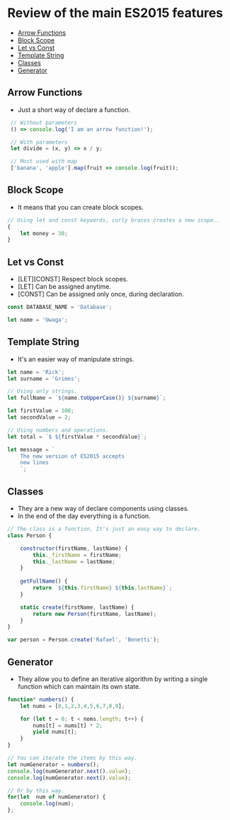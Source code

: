 # Review of the main ES2015 features

* [Arrow Functions](#arrow-functions)
* [Block Scope](#block-scope)
* [Let vs Const](#let-vs-const)
* [Template String](#template-string)
* [Classes](#classes)
* [Generator](#generator)


## Arrow Functions
- Just a short way of declare a function.

```js
 // Without parameters
 () => console.log('I am an arrow function!');
```

```js
 // With parameters
 let divide = (x, y) => x / y;
```

```js
 // Most used with map
 ['banana', 'apple'].map(fruit => console.log(fruit));
```

## Block Scope
- It means that you can create block scopes.

```js
// Using let and const keywords, curly braces creates a new scope.. 
{
    let money = 30;
}
```

## Let vs Const
- [LET][CONST] Respect block scopes.
- [LET] Can be assigned anytime.
- [CONST] Can be assigned only once, during declaration.

```js
const DATABASE_NAME = 'Database';
```

```js
let name = 'Uwaga';    
```

## Template String
- It's an easier way of manipulate strings.

```js
let name = 'Rick';
let surname = 'Grimes';

// Using only strings.
let fullName = `${name.toUpperCase()} ${surname}`;
```

```js
let firstValue = 100;
let secondValue = 2;

// Using numbers and operations.
let total = `$ ${firstValue * secondValue}`;
```

```js
let message = `
    The new version of ES2015 accepts 
    new lines
    `;
```

## Classes
- They are a new way of declare components using classes.
- In the end of the day everything is a function.

```js
// The class is a function, It's just an easy way to declare.
class Person {

    constructor(firstName, lastName) {
        this._firstName = firstName;
        this._lastName = lastName;
    }
  
    getFullName() {
        return `${this.firstName} ${this.lastName}`;
    }

    static create(firstName, lastName) {
        return new Person(firstName, lastName);
    }
}

var person = Person.create('Rafael', 'Benetti');
```

## Generator
- They allow you to define an iterative algorithm by writing a single function which can maintain its own state.

```js
function* numbers() {
    let nums = [0,1,2,3,4,5,6,7,8,9];

    for (let t = 0; t < noms.length; t++) {
        nums[t] = nums[t] * 2;
        yield nums[t];
    }
}

// You can iterate the items by this way.
let numGenerator = numbers();
console.log(numGenerator.next().value);
console.log(numGenerator.next().value);

// Or by this way.
for(let  num of numGenerator) {
    console.log(num);
};
```